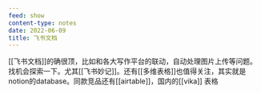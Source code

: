 ```yaml
---
feed: show
content-type: notes
date: 2022-06-09
title: 飞书文档
---
```


[[飞书文档]]的确很顶，比如和各大写作平台的联动，自动处理图片上传等问题。找机会探索一下。尤其[[飞书妙记]]。还有[[多维表格]]也值得关注，其实就是notion的database。同款竞品还有[[airtable]]，国内的[[vika]] 表格
